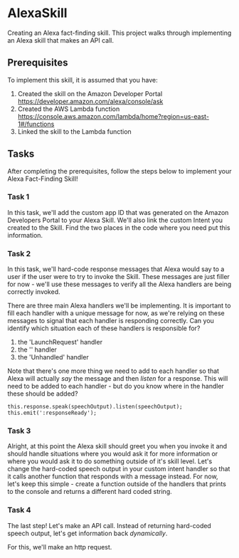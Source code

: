 # AlexaSkill
Creating an Alexa fact-finding skill. This project walks through implementing an Alexa skill that makes an API call.

## Prerequisites
To implement this skill, it is assumed that you have:
 
 1. Created the skill on the Amazon Developer Portal https://developer.amazon.com/alexa/console/ask
 2. Created the AWS Lambda function https://console.aws.amazon.com/lambda/home?region=us-east-1#/functions
 3. Linked the skill to the Lambda function

## Tasks
After completing the prerequisites, follow the steps below to implement your Alexa Fact-Finding Skill!

### Task 1
In this task, we'll add the custom app ID that was generated on the Amazon Developers Portal to your Alexa Skill. We'll also link the custom Intent you created to the Skill. Find the two places in the code where you need put this information.

### Task 2
In this task, we'll hard-code response messages that Alexa would say to a user if the user were to try to invoke the Skill. These messages are just filler for now - we'll use these messages to verify all the Alexa handlers are being correctly invoked.

There are three main Alexa handlers we'll be implementing. It is important to fill each handler with a unique message for now, as we're relying on these messages to signal that each handler is responding correctly. Can you identify which situation each of these handlers is responsible for?
1. the 'LaunchRequest' handler
2. the '<your-custom-intent>' handler
3. the 'Unhandled' handler

Note that there's one more thing we need to add to each handler so that Alexa will actually *say* the message and then *listen* for a response. This will need to be added to each handler - but do you know where in the handler these should be added?
```
this.response.speak(speechOutput).listen(speechOutput);
this.emit(':responseReady');
```

### Task 3
Alright, at this point the Alexa skill should greet you when you invoke it and should handle situations where you would ask it for more information or where you would ask it to do something outside of it's skill level. Let's change the hard-coded speech output in your custom intent handler so that it calls another function that responds with a message instead. For now, let's keep this simple - create a function outside of the handlers that prints to the console and returns a different hard coded string.

### Task 4
The last step! Let's make an API call. Instead of returning hard-coded speech output, let's get information back *dynamically*.

For this, we'll make an http request. 
